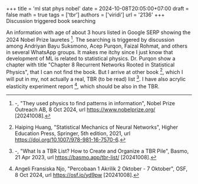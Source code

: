 +++
title = 'ml stat phys nobel'
date = 2024-10-08T20:05:00+07:00
draft = false
math = true
tags = ['tbr']
authors = ['viridi']
url = '2136'
+++
Discussion triggered book searching<!--more-->

An information with age of about 3 hours listed in Google SERP showing the 2024 Nobel Prize lauretes [^nobel_2024]. The searching is triggered by discussion among Andriyan Bayu Suksmono, Acep Purqon, Faizal Rohmat, and others in several WhatsApp groups. It makes me itchy since I just know that development of ML is related to statistical physics. Dr. Purqon show a chapter with title "Chapter 8 Recurrent Networks Rooted in Statistical Physics", that I can not find the book. But I arrive at other book [^huang_2021], which I will put in my, not actually a real, TBR (to be read) list [^basmo_2023]. I have also acrylic elasticity experiment report [^angeli_2024], which should be also in the TBR.


[^angeli_2024]: Angeli Fransiska Njo, "Percobaan 1 Akrilik 2 Oktober - 7 Oktober", OSF, 8 Oct 2024, url https://osf.io/yd9pw [20241008].
[^basmo_2023]: -, "What Is a TBR List? How to Create and Organize a TBR Pile", Basmo, 21 Apr 2023, url https://basmo.app/tbr-list/ [20241008].
[^huang_2021]: Haiping Huang, "Statistical Mechanics of Neural Networks", Higher Education Press, Springer, 5th edition, 2021, url https://doi.org/10.1007/978-981-16-7570-6.
[^nobel_2024]: -, "They used physics to find patterns in information", Nobel Prize Outreach AB, 8 Oct 2024, url https://www.nobelprize.org/ [20241008].
